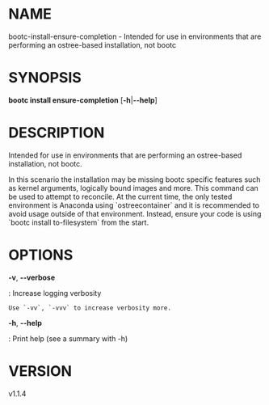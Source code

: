 # NAME

bootc-install-ensure-completion - Intended for use in environments that
are performing an ostree-based installation, not bootc

# SYNOPSIS

**bootc install ensure-completion** \[**-h**\|**\--help**\]

# DESCRIPTION

Intended for use in environments that are performing an ostree-based
installation, not bootc.

In this scenario the installation may be missing bootc specific features
such as kernel arguments, logically bound images and more. This command
can be used to attempt to reconcile. At the current time, the only
tested environment is Anaconda using \`ostreecontainer\` and it is
recommended to avoid usage outside of that environment. Instead, ensure
your code is using \`bootc install to-filesystem\` from the start.

# OPTIONS

**-v**, **\--verbose**

:   Increase logging verbosity

    Use `-vv`, `-vvv` to increase verbosity more.

**-h**, **\--help**

:   Print help (see a summary with -h)

# VERSION

v1.1.4
